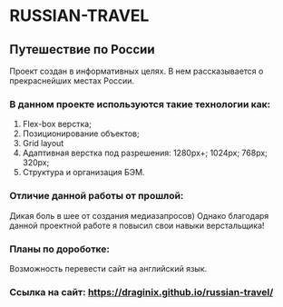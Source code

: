 # RUSSIAN-TRAVEL 
## Путешествие по России 

Проект создан в информативных целях. В нем рассказывается о прекраснейших местах России.

### В данном проекте используются такие технологии как: 
1. Flex-box верстка; 
2. Позиционирование объектов; 
3. Grid layout 
4. Адаптивная верстка под разрешения: 1280px+; 1024px; 768px; 320px; 
5. Структура и организация БЭМ.   

### Отличие данной работы от прошлой: 
Дикая боль в шее от создания медиазапросов) Однако благодаря данной проектной работе я повысил свои навыки верстальщика! 

### Планы по дороботке: 
Возможность перевести сайт на английский язык. 

### Ссылка на сайт: https://draginix.github.io/russian-travel/



